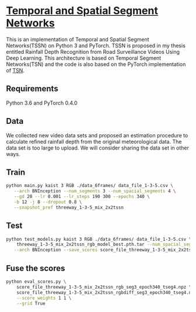 
# [Temporal and Spatial Segment Networks](https://github.com/lizhun-2002/TSSN)

This is an implementation of Temporal and Spatial Segment Networks(TSSN) on Python 3 and PyTorch. 
TSSN is proposed in my thesis entitled Rainfall Depth Recognition from Road Surveillance Videos Using Deep Learning.
This architecture is based on Temporal Segment Networks(TSN) and the code is also based on the PyTorch implementation of [TSN](https://github.com/yjxiong/tsn-pytorch).

## Requirements
Python 3.6 and PyTorch 0.4.0

## Data
We collected new video data sets and proposed an estimation procedure to calculate refined rainfall depth from the original meteorological data. The data set is too large to upload. We will consider sharing the data set in other ways.

## Train
```bash
python main.py kaist 3 RGB ./data_6frames/ data_file_1-3-5.csv \
   --arch BNInception --num_segments 3 --num_spacial_segments 4 \
   --gd 20 --lr 0.001 --lr_steps 190 300 --epochs 340 \
   -b 12 -j 8 --dropout 0.8 \
   --snapshot_pref threeway_1-3-5_mix_2x2tssn
```

## Test
```bash
python test_models.py kaist 3 RGB ./data_6frames/ data_file_1-3-5.csv \
    threeway_1-3-5_mix_2x2tssn_rgb_model_best.pth.tar --num_spacial_segments 4 \
   --arch BNInception --save_scores score_file_threeway_1-3-5_mix_2x2tssn_rgb_seg3_epoch340_tseg4 --test_segments 4
```

## Fuse the scores
```bash
python eval_scores.py \
    score_file_threeway_1-3-5_mix_2x2tssn_rgb_seg3_epoch340_tseg4.npz \
    score_file_threeway_1-3-5_mix_2x2tssn_rgbdiff_seg3_epoch340_tseg4.npz \
    --score_weights 1 1 \
    --grid True
```
